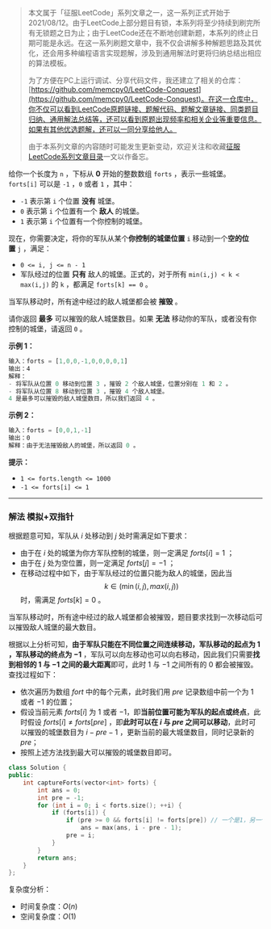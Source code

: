 > 本文属于「征服LeetCode」系列文章之一，这一系列正式开始于2021/08/12。由于LeetCode上部分题目有锁，本系列将至少持续到刷完所有无锁题之日为止；由于LeetCode还在不断地创建新题，本系列的终止日期可能是永远。在这一系列刷题文章中，我不仅会讲解多种解题思路及其优化，还会用多种编程语言实现题解，涉及到通用解法时更将归纳总结出相应的算法模板。
> <b></b>
> 
> 为了方便在PC上运行调试、分享代码文件，我还建立了相关的仓库：[https://github.com/memcpy0/LeetCode-Conquest](https://github.com/memcpy0/LeetCode-Conquest)。在这一仓库中，你不仅可以看到LeetCode原题链接、题解代码、题解文章链接、同类题目归纳、通用解法总结等，还可以看到原题出现频率和相关企业等重要信息。如果有其他优选题解，还可以一同分享给他人。
> <b></b>
> 
> 由于本系列文章的内容随时可能发生更新变动，欢迎关注和收藏[征服LeetCode系列文章目录](https://memcpy0.blog.csdn.net/article/details/119656559)一文以作备忘。

给你一个长度为 `n` ，下标从 **0** 开始的整数数组 `forts` ，表示一些城堡。`forts[i]` 可以是 `-1` ，`0` 或者 `1` ，其中：
- `-1` 表示第 `i` 个位置 **没有** 城堡。
- `0` 表示第 `i` 个位置有一个 **敌人** 的城堡。
- `1` 表示第 `i` 个位置有一个你控制的城堡。

现在，你需要决定，将你的军队从某个**你控制的城堡位置** `i` 移动到一个**空的位置** `j` ，满足：
- `0 <= i, j <= n - 1`
- 军队经过的位置 **只有** 敌人的城堡。正式的，对于所有 `min(i,j) < k < max(i,j)` 的 `k` ，都满足 `forts[k] == 0` 。

当军队移动时，所有途中经过的敌人城堡都会被 **摧毁** 。

请你返回 **最多** 可以摧毁的敌人城堡数目。如果 **无法** 移动你的军队，或者没有你控制的城堡，请返回 `0` 。

**示例 1：**
```js
输入：forts = [1,0,0,-1,0,0,0,0,1]
输出：4
解释：
- 将军队从位置 0 移动到位置 3 ，摧毁 2 个敌人城堡，位置分别在 1 和 2 。
- 将军队从位置 8 移动到位置 3 ，摧毁 4 个敌人城堡。
4 是最多可以摧毁的敌人城堡数目，所以我们返回 4 。
```
**示例 2：**
```js
输入：forts = [0,0,1,-1]
输出：0
解释：由于无法摧毁敌人的城堡，所以返回 0 。
```
**提示：**
- `1 <= forts.length <= 1000`
- `-1 <= forts[i] <= 1`

---
### 解法 模拟+双指针
根据题意可知，军队从 $i$ 处移动到 $j$ 处时需满足如下要求：
- 由于在 $i$ 处的城堡为你方军队控制的城堡，则一定满足 $\textit{forts}[i] = 1$ ；
- 由于在 $j$ 处为空位置，则一定满足 $\textit{forts}[j] = -1$ ；
- 在移动过程中如下，由于军队经过的位置只能为敌人的城堡，因此当
$$k \in (\min(i,j),max(i,j))$$
    时，需满足 $\textit{forts}[k] = 0$ 。

当军队移动时，所有途中经过的敌人城堡都会被摧毁，题目要求找到一次移动后可以摧毁敌人城堡的最大数目。

根据以上分析可知，**由于军队只能在不同位置之间连续移动，军队移动的起点为  $1$ ，军队移动的终点为 $-1$** ，军队可以向左移动也可以向右移动，因此我们只需要**找到相邻的 $1$ 与 $-1$ 之间的最大距离**即可，此时 $1$ 与 $-1$ 之间所有的 $0$ 都会被摧毁。查找过程如下：
- 依次遍历为数组 $fort$ 中的每个元素，此时我们用 $pre$ 记录数组中前一个为 $1$ 或者 $-1$ 的位置；
- 假设当前元素 $\textit{forts}[i]$ 为 $1$ 或者 $-1$，即**当前位置可能为军队的起点或终点**，此时假设 $\textit{forts}[i] \neq \textit{forts}[\textit{pre}]$ ，即**此时可以在 $i$ 与 $pre$ 之间可以移动**，此时可以摧毁的城堡数目为 $i - \textit{pre} - 1$ ，更新当前的最大城堡数目，同时记录新的 $pre$；
- 按照上述方法找到最大可以摧毁的城堡数目即可。

```cpp
class Solution {
public:
    int captureForts(vector<int> forts) {
        int ans = 0;
        int pre = -1;
        for (int i = 0; i < forts.size(); ++i) {
            if (forts[i]) {
                if (pre >= 0 && forts[i] != forts[pre]) // 一个是1，另一个是-1
                    ans = max(ans, i - pre - 1);
                pre = i;
            }
        }
        return ans;
    }
};
```
复杂度分析：
- 时间复杂度：$O(n)$
- 空间复杂度：$O(1)$